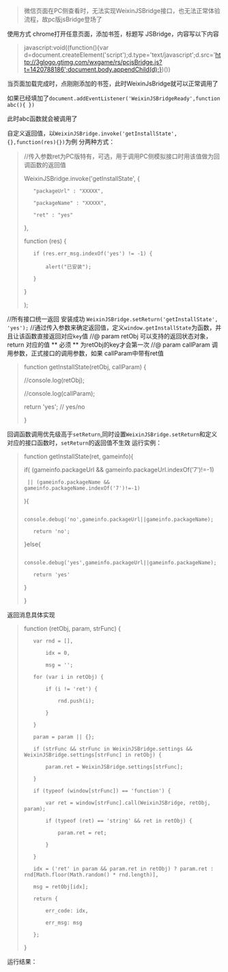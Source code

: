 > 微信页面在PC侧查看时，无法实现WeixinJSBridge接口，也无法正常体验流程，故pc版jsBridge登场了

使用方式
chrome打开任意页面，添加书签，标题写 JSBridge，内容写以下内容

> javascript:void((function(){var d=document.createElement('script');d.type='text/javascript';d.src='http://3glogo.gtimg.com/wxgame/rs/pcjsBridge.js?t=1420788186';document.body.appendChild(d);})())
 



当页面加载完成时，点刚刚添加的书签，此时WeixinJsBridge就可以正常调用了


如果已经填加了`document.addEventListener('WeixinJSBridgeReady',function abc(){ })`

此时abc函数就会被调用了

自定义返回值，以`WeixinJSBridge.invoke('getInstallState',{},function(res){})`为例 分两种方式：
>//传入参数ret为PC版特有，可选，用于调用PC侧模拟接口时用该值做为回调函数的返回值
>
> WeixinJSBridge.invoke('getInstallState', {
>
>        "packageUrl" : "XXXXX",
>
>        "packageName" : "XXXXX",
>
>        "ret" : "yes"
>
>    },
>
>    function (res) {
>
>        if (res.err_msg.indexOf('yes') != -1) {
>
>            alert("已安装");
>
>        }
>
>    }
>
>);

//所有接口统一返回 安装成功
`WeixinJSBridge.setReturn('getInstallState', 'yes');`
//通过传入参数来确定返回值，定义`window.getInstallState`为函数，并且让该函数直接返回对应`key`值
//@ param retObj 可以支持的返回状态对象，return 对应的值 ** 必须 ** 为retObj的key才会第一次
//@ param callParam 调用参数，正式接口的调用参数，如果 callParam中带有ret值
>function getInstallState(retObj, callParam) {
>
>    //console.log(retObj);
>
>    //console.log(callParam);
>
>    return 'yes'; // yes/no
>
>}
 

回调函数调用优先级高于`setReturn`,同时设置`WeixinJSBridge.setReturn`和定义对应的接口函数时，`setReturn`的返回值不生效
运行实例：
>function getInstallState(ret, gameinfo){ 
>
>    if( (gameinfo.packageUrl && gameinfo.packageUrl.indexOf('7')!=-1)
>
>      || (gameinfo.packageName && gameinfo.packageName.indexOf('7')!=-1)
>
>    ){
>
>        console.debug('no',gameinfo.packageUrl||gameinfo.packageName);
>
>        return 'no';
>
>    }else{
>
>        console.debug('yes',gameinfo.packageUrl||gameinfo.packageName);
>
>        return 'yes'
>
>    }
>
>}
>
返回消息具体实现
>function (retObj, param, strFunc) {
>
>        var rnd = [],
>
>            idx = 0,
>
>            msg = '';
>
>        for (var i in retObj) {
>
>            if (i != 'ret') {
>
>                rnd.push(i);
>
>            }
>
>        }
>
>        param = param || {};
>
>        if (strFunc && strFunc in WeixinJSBridge.settings && WeixinJSBridge.settings[strFunc] in retObj) {
>
>            param.ret = WeixinJSBridge.settings[strFunc];
>
>        }
>
>        if (typeof (window[strFunc]) == 'function') {
>
>            var ret = window[strFunc].call(WeixinJSBridge, retObj, param);
>
>            if (typeof (ret) == 'string' && ret in retObj) {
>
>                param.ret = ret;
>
>            }
>
>        }
>
>        idx = ('ret' in param && param.ret in retObj) ? param.ret : rnd[Math.floor(Math.random() * rnd.length)],
>
>        msg = retObj[idx];
>
>        return {
>
>            err_code: idx,
>
>            err_msg: msg
>
>        };
>
>    }
>
运行结果：
